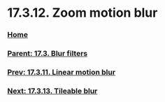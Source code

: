 # 17.3.12. Zoom motion blur

### [Home](./00-home.md)
### [Parent: 17.3. Blur filters](./17-03-00-blur-filters.md)
### [Prev: 17.3.11. Linear motion blur](./17-03-11-linear-motion-blur.md)
### [Next: 17.3.13. Tileable blur](./17-03-13-tileable-blur.md)
